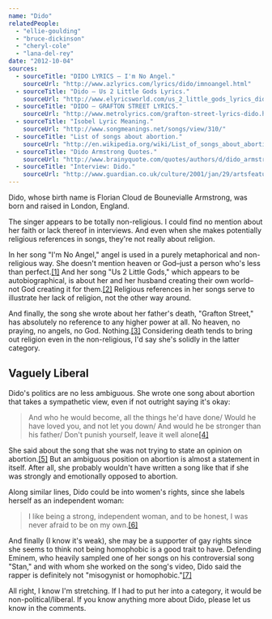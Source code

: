 ```yaml
---
name: "Dido"
relatedPeople:
  - "ellie-goulding"
  - "bruce-dickinson"
  - "cheryl-cole"
  - "lana-del-rey"
date: "2012-10-04"
sources:
  - sourceTitle: "DIDO LYRICS – I'm No Angel."
    sourceUrl: "http://www.azlyrics.com/lyrics/dido/imnoangel.html"
  - sourceTitle: "Dido – Us 2 Little Gods Lyrics."
    sourceUrl: "http://www.elyricsworld.com/us_2_little_gods_lyrics_dido.html"
  - sourceTitle: "DIDO – GRAFTON STREET LYRICS."
    sourceUrl: "http://www.metrolyrics.com/grafton-street-lyrics-dido.html"
  - sourceTitle: "Isobel Lyric Meaning."
    sourceUrl: "http://www.songmeanings.net/songs/view/310/"
  - sourceTitle: "List of songs about abortion."
    sourceUrl: "http://en.wikipedia.org/wiki/List_of_songs_about_abortion"
  - sourceTitle: "Dido Armstrong Quotes."
    sourceUrl: "http://www.brainyquote.com/quotes/authors/d/dido_armstrong.html"
  - sourceTitle: "Interview: Dido."
    sourceUrl: "http://www.guardian.co.uk/culture/2001/jan/29/artsfeatures"
---
```


Dido, whose birth name is Florian Cloud de Bounevialle Armstrong, was born and raised in London, England.

The singer appears to be totally non-religious. I could find no mention about her faith or lack thereof in interviews. And even when she makes potentially religious references in songs, they're not really about religion.

In her song "I'm No Angel," angel is used in a purely metaphorical and non-religious way. She doesn't mention heaven or God–just a person who's less than perfect.<a class="source-citation" href="http://www.azlyrics.com/lyrics/dido/imnoangel.html" title="DIDO LYRICS – I&apos;m No Angel.">[1]</a> And her song "Us 2 Little Gods," which appears to be autobiographical, is about her and her husband creating their own world–not God creating it for them.<a class="source-citation" href="http://www.elyricsworld.com/us_2_little_gods_lyrics_dido.html" title="Dido – Us 2 Little Gods Lyrics.">[2]</a> Religious references in her songs serve to illustrate her lack of religion, not the other way around.

And finally, the song she wrote about her father's death, "Grafton Street," has absolutely no reference to any higher power at all. No heaven, no praying, no angels, no God. Nothing.<a class="source-citation" href="http://www.metrolyrics.com/grafton-street-lyrics-dido.html" title="DIDO – GRAFTON STREET LYRICS.">[3]</a> Considering death tends to bring out religion even in the non-religious, I'd say she's solidly in the latter category.


## Vaguely Liberal

Dido's politics are no less ambiguous. She wrote one song about abortion that takes a sympathetic view, even if not outright saying it's okay:

>And who he would become, all the things he'd have done/ Would he have loved you, and not let you down/ And would he be stronger than his father/ Don't punish yourself, leave it well alone<a class="source-citation" href="http://www.songmeanings.net/songs/view/310/" title="Isobel Lyric Meaning.">[4]</a>

She said about the song that she was not trying to state an opinion on abortion.<a class="source-citation" href="http://en.wikipedia.org/wiki/List_of_songs_about_abortion" title="List of songs about abortion.">[5]</a> But an ambiguous position on abortion is almost a statement in itself. After all, she probably wouldn't have written a song like that if she was strongly and emotionally opposed to abortion.

Along similar lines, Dido could be into women's rights, since she labels herself as an independent woman:

>I like being a strong, independent woman, and to be honest, I was never afraid to be on my own.<a class="source-citation" href="http://www.brainyquote.com/quotes/authors/d/dido_armstrong.html" title="Dido Armstrong Quotes.">[6]</a>

And finally (I know it's weak), she may be a supporter of gay rights since she seems to think not being homophobic is a good trait to have. Defending Eminem, who heavily sampled one of her songs on his controversial song "Stan," and with whom she worked on the song's video, Dido said the rapper is definitely not "misogynist or homophobic."<a class="source-citation" href="http://www.guardian.co.uk/culture/2001/jan/29/artsfeatures" title="Interview: Dido.">[7]</a>

All right, I know I'm stretching. If I had to put her into a category, it would be non-political/liberal. If you know anything more about Dido, please let us know in the comments.